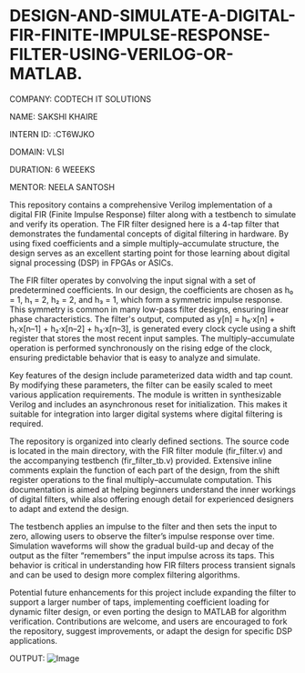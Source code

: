 # DESIGN-AND-SIMULATE-A-DIGITAL-FIR-FINITE-IMPULSE-RESPONSE-FILTER-USING-VERILOG-OR-MATLAB.
COMPANY: CODTECH IT SOLUTIONS

NAME: SAKSHI KHAIRE 

INTERN ID: :CT6WJKO

DOMAIN: VLSI

DURATION: 6 WEEEKS

MENTOR: NEELA SANTOSH


This repository contains a comprehensive Verilog implementation of a digital FIR (Finite Impulse Response) filter along with a testbench to simulate and verify its operation. The FIR filter designed here is a 4-tap filter that demonstrates the fundamental concepts of digital filtering in hardware. By using fixed coefficients and a simple multiply–accumulate structure, the design serves as an excellent starting point for those learning about digital signal processing (DSP) in FPGAs or ASICs.

The FIR filter operates by convolving the input signal with a set of predetermined coefficients. In our design, the coefficients are chosen as h₀ = 1, h₁ = 2, h₂ = 2, and h₃ = 1, which form a symmetric impulse response. This symmetry is common in many low-pass filter designs, ensuring linear phase characteristics. The filter's output, computed as y[n] = h₀·x[n] + h₁·x[n–1] + h₂·x[n–2] + h₃·x[n–3], is generated every clock cycle using a shift register that stores the most recent input samples. The multiply–accumulate operation is performed synchronously on the rising edge of the clock, ensuring predictable behavior that is easy to analyze and simulate.

Key features of the design include parameterized data width and tap count. By modifying these parameters, the filter can be easily scaled to meet various application requirements. The module is written in synthesizable Verilog and includes an asynchronous reset for initialization. This makes it suitable for integration into larger digital systems where digital filtering is required.

The repository is organized into clearly defined sections. The source code is located in the main directory, with the FIR filter module (fir_filter.v) and the accompanying testbench (fir_filter_tb.v) provided. Extensive inline comments explain the function of each part of the design, from the shift register operations to the final multiply–accumulate computation. This documentation is aimed at helping beginners understand the inner workings of digital filters, while also offering enough detail for experienced designers to adapt and extend the design.

The testbench applies an impulse to the filter and then sets the input to zero, allowing users to observe the filter’s impulse response over time. Simulation waveforms will show the gradual build-up and decay of the output as the filter “remembers” the input impulse across its taps. This behavior is critical in understanding how FIR filters process transient signals and can be used to design more complex filtering algorithms.

Potential future enhancements for this project include expanding the filter to support a larger number of taps, implementing coefficient loading for dynamic filter design, or even porting the design to MATLAB for algorithm verification. Contributions are welcome, and users are encouraged to fork the repository, suggest improvements, or adapt the design for specific DSP applications.

OUTPUT:
![Image](https://github.com/user-attachments/assets/5bdd338b-c195-4b3d-8289-7cf8d4a5454c)
